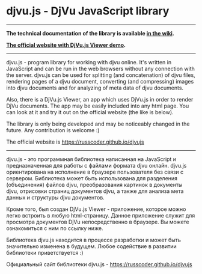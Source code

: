 # djvu.js - DjVu JavaScript library

<hr>

**The technical documentation of the library is available [in the wiki](https://github.com/RussCoder/djvujs/wiki/DjVu.js-Documentation).**

**[The official website with DjVu.js Viewer demo](https://russcoder.github.io/djvujs).**

<hr>

djvu.js - program library for working with djvu online. It's written in JavaScript and can be run in the web browsers without any connection with the server. djvu.js can be used for splitting (and concatenation) of djvu files, rendering pages of a djvu document, converting (and compressing) images into djvu documents and for analyzing of meta data of djvu documents.

Also, there is a DjVu.js Viewer, an app which uses DjVu.js in order to render DjVu documents. The app may be easily included into any html page. You can look at it and try it out on the official website (the like is below). 

The library is only being developed and may be noticeably changed in the future. Any contribution is welcome :)

The official website is https://russcoder.github.io/djvujs

<hr>

djvu.js - это программная библиотека написанная на JavaScript и предназначенная для работы с файлами формата djvu онлайн. djvu.js ориентирована на исполнение в браузере пользователя без связи с сервером. Библиотека может быть использована для разделения (объединения) файлов djvu, преобразования картинок в документы djvu, отрисовки страниц документов djvu, а также для анализа мета данных и структуры djvu документов. 

Кроме того, был создан DjVu.js Viewer - приложение, которое можно легко встроить в любую html-страницу. Данное приложение служит для просмотра документов DjVu непосредственно в браузере. Вы можете ознакомиться с ним по ссылку ниже. 

Библиотека djvu.js находится в процессе разработки и может быть значительно изменена в будущем. Любое содействие в развитии библиотеки приветствуется :)

Официальный сайт библиотеки djvu.js - https://russcoder.github.io/djvujs
